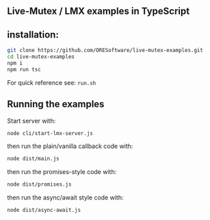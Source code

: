 

## Live-Mutex / LMX examples in TypeScript

## installation:

```bash
git clone https://github.com/ORESoftware/live-mutex-examples.git
cd live-mutex-examples
npm i 
npm run tsc

```

For quick reference see: `run.sh`

## Running the examples


Start server with:

```bash
node cli/start-lmx-server.js
```


then run the plain/vanilla callback code with:

```bash
node dist/main.js
```

then run the promises-style code with:

```bash
node dist/promises.js
```


then run the async/await style code with:

```bash
node dist/async-await.js
```






